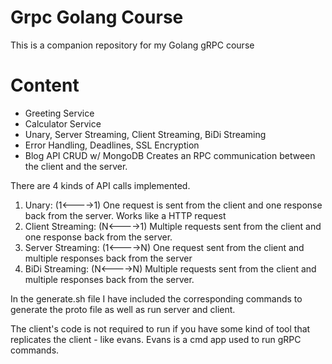 # Grpc Golang Course

This is a companion repository for my Golang gRPC course

# Content

- Greeting Service
- Calculator Service
- Unary, Server Streaming, Client Streaming, BiDi Streaming
- Error Handling, Deadlines, SSL Encryption
- Blog API CRUD w/ MongoDB
Creates an RPC communication between the client and the server.

There are 4 kinds of API calls implemented.
1. Unary: (1<---->1) One request is sent from the client and one response back from the server. Works like a HTTP request 
2. Client Streaming: (N<---->1) Multiple requests sent from the client and one response back from the server.
3. Server Streaming: (1<---->N) One request sent from the client and multiple responses back from the server
4. BiDi Streaming: (N<---->N) Multiple requests sent from the client and multiple responses back from the server.

In the generate.sh file I have included the corresponding commands to generate the proto file as well as run server and client.

The client's code is not required to run if you have some kind of tool that replicates the client - like evans.
Evans is a cmd app used to run gRPC commands.
